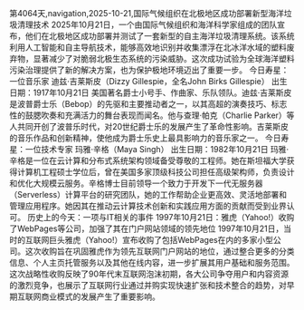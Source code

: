 第4064天,navigation,2025-10-21,国际气候组织在北极地区成功部署新型海洋垃圾清理技术
2025年10月21日，一个由国际气候组织和海洋科学家组成的团队宣布，他们在北极地区成功部署并测试了一套新型的自主海洋垃圾清理系统。该系统利用人工智能和自主导航技术，能够高效地识别并收集漂浮在北冰洋水域的塑料废弃物，显著减少了对脆弱北极生态系统的污染威胁。这次成功试验为全球海洋塑料污染治理提供了新的解决方案，也为保护极地环境迈出了重要一步。
今日寿星：一位音乐家
迪兹·吉莱斯皮（Dizzy Gillespie，全名John Birks Gillespie）
出生日期：1917年10月21日
美国著名爵士小号手、作曲家、乐队领队。迪兹·吉莱斯皮是波普爵士乐（Bebop）的先驱和主要推动者之一，以其高超的演奏技巧、标志性的鼓腮吹奏和充满活力的舞台表现而闻名。他与查理·帕克（Charlie Parker）等人共同开创了波普乐时代，对20世纪爵士乐的发展产生了革命性影响。吉莱斯皮的音乐作品和创新精神，使他成为爵士乐史上最具影响力的音乐家之一。
今日寿星：一位技术专家
玛雅·辛格（Maya Singh）
出生日期：1982年10月21日
玛雅·辛格是一位在云计算和分布式系统架构领域备受尊敬的工程师。她在斯坦福大学获得计算机工程硕士学位后，曾在美国多家顶级科技公司担任高级架构师，负责设计和优化大规模云服务。辛格博士目前领导一个致力于开发下一代无服务器（Serverless）计算平台的研究团队，她的工作帮助企业更高效、灵活地部署和管理应用程序。她因其在推动云计算技术创新和实践应用方面的贡献而受到业界认可。
历史上的今天：一项与IT相关的事件
1997年10月21日：雅虎（Yahoo!）收购了WebPages等公司，加强了其在门户网站领域的领先地位
1997年10月21日，当时的互联网巨头雅虎（Yahoo!）宣布收购了包括WebPages在内的多家小型公司。这次收购旨在巩固雅虎作为领先互联网门户网站的地位，通过整合更多的分类信息、个人主页托管服务以及其他在线内容，进一步扩展其用户基础和服务范围。这次战略性收购反映了90年代末互联网泡沫初期，各大公司争夺用户和内容资源的激烈竞争，也展示了互联网行业通过并购实现快速扩张和技术整合的趋势，对早期互联网商业模式的发展产生了重要影响。